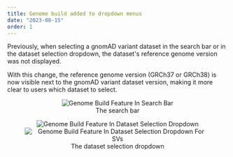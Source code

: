 ```yaml
---
title: Genome build added to dropdown menus
date: "2023-08-15"
order: 1
---
```



Previously, when selecting a gnomAD variant dataset in the search bar or in the dataset selection dropdown, the dataset's reference genome version was not displayed.

With this change, the reference genome version (GRCh37 or GRCh38) is now visible next to the gnomAD variant dataset version, making it more clear to users which dataset to select.

<!-- end_excerpt -->

<div align="center">
<figure>
   <img alt="Genome Build Feature In Search Bar"
   src="../images/2023/08/genome_build_homepage.png" />
   <figcaption>The search bar</figcaption>
</figure>

<figure>
   <img alt="Genome Build Feature In Dataset Selection Dropdown" src="../images/2023/08/genome_build_dataset_1.png" />
   <img alt="Genome Build Feature In Dataset Selection Dropdown For SVs" src="../images/2023/08/genome_build_dataset_2.png" />
   <figcaption>The dataset selection dropdown</figcaption>
</figure>

</div>



